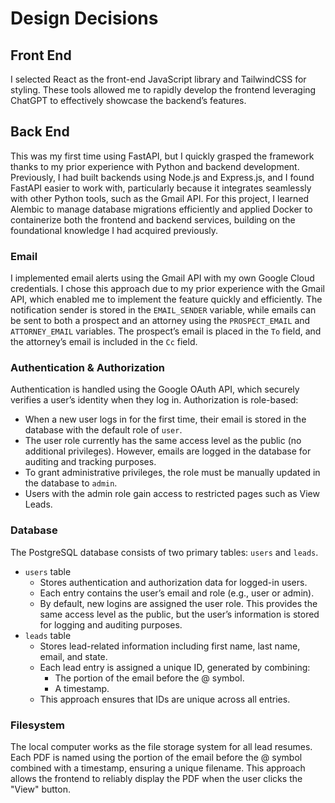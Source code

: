 # Design Decisions

## Front End
I selected React as the front-end JavaScript library and TailwindCSS for styling. These tools allowed me to rapidly develop the frontend leveraging ChatGPT to effectively showcase the backend’s features.

## Back End
This was my first time using FastAPI, but I quickly grasped the framework thanks to my prior experience with Python and backend development. Previously, I had built backends using Node.js and Express.js, and I found FastAPI easier to work with, particularly because it integrates seamlessly with other Python tools, such as the Gmail API. For this project, I learned Alembic to manage database migrations efficiently and applied Docker to containerize both the frontend and backend services, building on the foundational knowledge I had acquired previously.

### Email
I implemented email alerts using the Gmail API with my own Google Cloud credentials. I chose this approach due to my prior experience with the Gmail API, which enabled me to implement the feature quickly and efficiently. The notification sender is stored in the `EMAIL_SENDER` variable, while emails can be sent to both a prospect and an attorney using the `PROSPECT_EMAIL` and `ATTORNEY_EMAIL` variables. The prospect’s email is placed in the `To` field, and the attorney’s email is included in the `Cc` field.

### Authentication & Authorization
Authentication is handled using the Google OAuth API, which securely verifies a user’s identity when they log in.
Authorization is role-based:
- When a new user logs in for the first time, their email is stored in the database with the default role of `user`.
- The user role currently has the same access level as the public (no additional privileges). However, emails are logged in the database for auditing and tracking purposes.
- To grant administrative privileges, the role must be manually updated in the database to `admin`.
- Users with the admin role gain access to restricted pages such as View Leads.

### Database
The PostgreSQL database consists of two primary tables: `users` and `leads`.
- `users` table
    - Stores authentication and authorization data for logged-in users.
    - Each entry contains the user’s email and role (e.g., user or admin).
    - By default, new logins are assigned the user role. This provides the same access level as the public, but the user’s information is stored for logging and auditing purposes.
- `leads` table
    - Stores lead-related information including first name, last name, email, and state.
    - Each lead entry is assigned a unique ID, generated by combining:
        - The portion of the email before the @ symbol.
        - A timestamp.
    - This approach ensures that IDs are unique across all entries.

### Filesystem
The local computer works as the file storage system for all lead resumes. Each PDF is named using the portion of the email before the @ symbol combined with a timestamp, ensuring a unique filename. This approach allows the frontend to reliably display the PDF when the user clicks the "View" button.